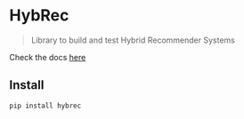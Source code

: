 
<!--

#################################################
### THIS FILE WAS AUTOGENERATED! DO NOT EDIT! ###
#################################################
# file to edit: index.ipynb
# command to build the docs after a change: nbdev_build_docs

-->

# HybRec

> Library to build and test Hybrid Recommender Systems


Check the docs [here](https://sgaseretto.github.io/hybrec/prep)

## Install

`pip install hybrec`
